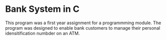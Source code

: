 # Bank System in C

 This program was a first year assignment for a programmming module. 
 The program was designed to enable bank customers to manage their personal idensitification numbder on an ATM.
